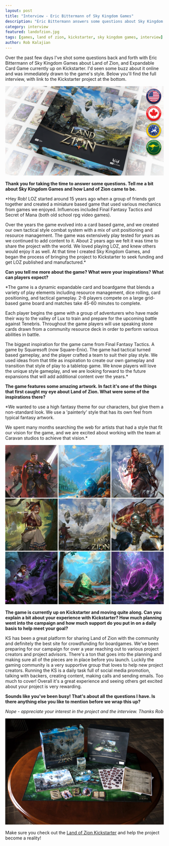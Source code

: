 ```yaml
---
layout: post
title: "Interview - Eric Bittermann of Sky Kingdom Games"
description: "Eric Bittermann answers some questions about Sky Kingdom Games' Land of Zion."
category: interview
featured: landofzion.jpg
tags: [games, land of zion, kickstarter, sky kingdom games, interview]
author: Rob Kalajian
---
```


Over the past few days I've shot some questions back and forth with Eric Bittermann of Sky Kingdom Games about Land of Zion, and Expandable Card Game currently up on Kickstarter. I'd seen some buzz about it online and was immediately drawn to the game's style. Below you'll find the full interview, with link to the Kickstarter project at the bottom.

![Land of Zion](/images/landofzion/box.png)

**Thank you for taking the time to answer some questions. Tell me a bit about Sky Kingdom Games and how Land of Zion came to be.**

*Hey Rob! LOZ started around 15 years ago when a group of friends got together and created a miniature based game that used various mechanics from games we enjoyed. Influences included Final Fantasy Tactics and Secret of Mana (both old school rpg video games).

Over the years the game evolved into a card based game, and we created our own tactical style combat system with a mix of unit positioning and resource management. The game was extensively play tested for years as we continued to add content to it. About 2 years ago we felt it was time to share the project with the world. We loved playing LOZ, and knew others would enjoy it as well. At that time I created Sky Kingdom Games, and began the process of bringing the project to Kickstarter to seek funding and get LOZ published and manufactured.*

**Can you tell me more about the game? What were your inspirations? What can players expect?**

*The game is a dynamic expandable card and boardgame that blends a variety of play elements including resource management, dice rolling, card positioning, and tactical gameplay. 2-8 players compete on a large grid-based game board and matches take 45-60 minutes to complete.

Each player begins the game with a group of adventurers who have made their way to the valley of Lux to train and prepare for the upcoming battle against Tenebris. Throughout the game players will use speaking stone cards drawn from a community resource deck in order to perform various abilities in battle.

The biggest inspiration for the game came from Final Fantasy Tactics. A game by Squaresoft (now Square-Enix). The game had tactical turned based gameplay, and the player crafted a team to suit their play style. We used ideas from that title as inspiration to create our own gameplay and transition that style of play to a tabletop game. We know players will love the unique style gameplay, and we are looking forward to the future expansions that will add additional content over the years.*

**The game features some amazing artwork. In fact it's one of the things that first caught my eye about Land of Zion. What were some of the inspirations there?**

*We wanted to use a high fantasy theme for our characters, but give them a non-standard look. We use a 'painterly' style that has its own feel from typical fantasy artwork.

We spent many months searching the web for artists that had a style that fit our vision for the game, and we are excited about working with the team at Caravan studios to achieve that vision.*

![Land of Zion Artwork](/images/landofzion/zionart.jpg)

**The game is currently up on Kickstarter and moving quite along. Can you explain a bit about your experience with Kickstarter? How much planning went into the campaign and how much support do you put in on a daily basis to help meet your goal?**

KS has been a great platform for sharing Land of Zion with the community and definitely the best site for crowdfunding for boardgames. We've been preparing for our campaign for over a year reaching out to various project creators and project advisors. There's a ton that goes into the planning and making sure all of the pieces are in place before you launch. Luckily the gaming community is a very supportive group that loves to help new project creators. Running the KS is a daily task full of social media promotion, talking with backers, creating content, making calls and sending emails. Too much to cover! Overall it's a great experience and seeing others get excited about your project is very rewarding.

**Sounds like you've been busy! That's about all the questions I have. Is there anything else you like to mention before we wrap this up?**

*Nope - appreciate your interest in the project and the interview. Thanks Rob*

![Land of Zion Layout](/images/landofzion/landofzion.jpg)

Make sure you check out the [Land of Zion Kickstarter](https://www.kickstarter.com/projects/skykingdomgames/land-of-zion-ecg) and help the project become a reality!
